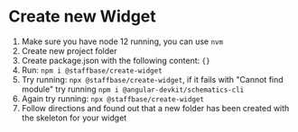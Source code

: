 # Create new Widget
1. Make sure you have node 12 running, you can use `nvm`
2. Create new project folder
3. Create package.json with the following content: `{}`
4. Run: `npm i @staffbase/create-widget`
5. Try running: `npx @staffbase/create-widget`, if it fails with "Cannot find module" try running `npm i @angular-devkit/schematics-cli`
6. Again try running: `npx @staffbase/create-widget`
7. Follow directions and found out that a new folder has been created with the skeleton for your widget
